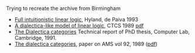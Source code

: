 Trying to recreate the archive from Birmingham

   * [Full intuitionistic linear logic](https://github.com/vcvpaiva/DialecticaCategories/blob/master/OPLSS2025/FILLofficial.pdf), Hyland, de Paiva 1993
   * [A dialectica-like model of linear logic](https://www.researchgate.net/publication/221233587_A_Dialectica-like_Model_of_Linear_Logic), CTCS 1989 [pdf]()
   * [The Dialectica categories](https://www.cl.cam.ac.uk/techreports/UCAM-CL-TR-213.pdf) Technical report of PhD thesis, Computer Lab, Cambridge, 1991.
   * [The dialectica categories](https://www.ams.org/books/conm/092/),  paper on AMS vol 92, 1989 ([pdf](https://github.com/vcvpaiva/DialecticaCategories/blob/master/MRC/dial87-1.pdf))
